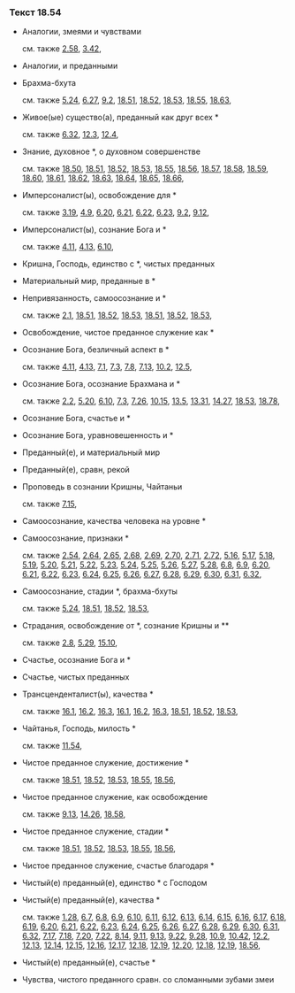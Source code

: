 ### Текст 18.54
	
- Аналогии, змеями и чувствами

	см. также  [2.58](../02/0258.md),  [3.42](../03/0342.md), 
	
- Аналогии, и преданными

	
- Брахма-бхута

	см. также  [5.24](../05/0524.md),  [6.27](../06/0627.md),  [9.2](../09/0902.md),  [18.51](../18/1851.md),  [18.52](../18/1852.md),  [18.53](../18/1853.md),  [18.55](../18/1855.md),  [18.63](../18/1863.md), 
	
- Живое(ые) существо(а), преданный как друг всех \*

	см. также  [6.32](../06/0632.md),  [12.3](../12/1203.md),  [12.4](../12/1204.md), 
	
- Знание, духовное \*, о духовном совершенстве

	см. также  [18.50](../18/1850.md),  [18.51](../18/1851.md),  [18.52](../18/1852.md),  [18.53](../18/1853.md),  [18.55](../18/1855.md),  [18.56](../18/1856.md),  [18.57](../18/1857.md),  [18.58](../18/1858.md),  [18.59](../18/1859.md),  [18.60](../18/1860.md),  [18.61](../18/1861.md),  [18.62](../18/1862.md),  [18.63](../18/1863.md),  [18.64](../18/1864.md),  [18.65](../18/1865.md),  [18.66](../18/1866.md), 
	
- Имперсоналист(ы), освобождение для \*

	см. также  [3.19](../03/0319.md),  [4.9](../04/0409.md),  [6.20](../06/0620.md),  [6.21](../06/0621.md),  [6.22](../06/0622.md),  [6.23](../06/0623.md),  [9.2](../09/0902.md),  [9.12](../09/0912.md), 
	
- Имперсоналист(ы), сознание Бога и \*

	см. также  [4.11](../04/0411.md),  [4.13](../04/0413.md),  [6.10](../06/0610.md), 
	
- Кришна, Господь, единство с \*, чистых преданных

	
- Материальный мир, преданные в \*

	
- Непривязанность, самоосознание и \*

	см. также  [2.1](../02/0201.md),  [18.51](../18/1851.md),  [18.52](../18/1852.md),  [18.53](../18/1853.md),  [18.51](../18/1851.md),  [18.52](../18/1852.md),  [18.53](../18/1853.md), 
	
- Освобождение, чистое преданное служение как \*

	
- Осознание Бога, безличный аспект в \*

	см. также  [4.11](../04/0411.md),  [4.13](../04/0413.md),  [7.1](../07/0701.md),  [7.3](../07/0703.md),  [7.8](../07/0708.md),  [7.13](../07/0713.md),  [10.2](../10/1002.md),  [12.5](../12/1205.md), 
	
- Осознание Бога, осознание Брахмана и \*

	см. также  [2.2](../02/0202.md),  [5.20](../05/0520.md),  [6.10](../06/0610.md),  [7.3](../07/0703.md),  [7.26](../07/0726.md),  [10.15](../10/1015.md),  [13.5](../13/1305.md),  [13.31](../13/1331.md),  [14.27](../14/1427.md),  [18.53](../18/1853.md),  [18.78](../18/1878.md), 
	
- Осознание Бога, счастье и \*

	
- Осознание Бога, уравновешенность и \*

	
- Преданный(е), и материальный мир

	
- Преданный(е), сравн, рекой

	
- Проповедь в сознании Кришны, Чайтаньи

	см. также  [7.15](../07/0715.md), 
	
- Самоосознание, качества человека на уровне \*

	
- Самоосознание, признаки \*

	см. также  [2.54](../02/0254.md),  [2.64](../02/0264.md),  [2.65](../02/0265.md),  [2.68](../02/0268.md),  [2.69](../02/0269.md),  [2.70](../02/0270.md),  [2.71](../02/0271.md),  [2.72](../02/0272.md),  [5.16](../05/0516.md),  [5.17](../05/0517.md),  [5.18](../05/0518.md),  [5.19](../05/0519.md),  [5.20](../05/0520.md),  [5.21](../05/0521.md),  [5.22](../05/0522.md),  [5.23](../05/0523.md),  [5.24](../05/0524.md),  [5.25](../05/0525.md),  [5.26](../05/0526.md),  [5.27](../05/0527.md),  [5.28](../05/0528.md),  [6.8](../06/0608.md),  [6.9](../06/0609.md),  [6.20](../06/0620.md),  [6.21](../06/0621.md),  [6.22](../06/0622.md),  [6.23](../06/0623.md),  [6.24](../06/0624.md),  [6.25](../06/0625.md),  [6.26](../06/0626.md),  [6.27](../06/0627.md),  [6.28](../06/0628.md),  [6.29](../06/0629.md),  [6.30](../06/0630.md),  [6.31](../06/0631.md),  [6.32](../06/0632.md), 
	
- Самоосознание, стадии \*, брахма-бхуты

	см. также  [5.24](../05/0524.md),  [18.51](../18/1851.md),  [18.52](../18/1852.md),  [18.53](../18/1853.md), 
	
- Страдания, освобождение от \*, сознание Кришны и \*\*

	см. также  [2.8](../02/0208.md),  [5.29](../05/0529.md),  [15.10](../15/1510.md), 
	
- Счастье, осознание Бога и \*

	
- Счастье, чистых преданных

	
- Трансценденталист(ы), качества \*

	см. также  [16.1](../16/1601.md),  [16.2](../16/1602.md),  [16.3](../16/1603.md),  [16.1](../16/1601.md),  [16.2](../16/1602.md),  [16.3](../16/1603.md),  [18.51](../18/1851.md),  [18.52](../18/1852.md),  [18.53](../18/1853.md), 
	
- Чайтанья, Господь, милость \*

	см. также  [11.54](../11/1154.md), 
	
- Чистое преданное служение, достижение \*

	см. также  [18.51](../18/1851.md),  [18.52](../18/1852.md),  [18.53](../18/1853.md),  [18.55](../18/1855.md),  [18.56](../18/1856.md), 
	
- Чистое преданное служение, как освобождение

	см. также  [9.13](../09/0913.md),  [14.26](../14/1426.md),  [18.58](../18/1858.md), 
	
- Чистое преданное служение, стадии \*

	см. также  [18.51](../18/1851.md),  [18.52](../18/1852.md),  [18.53](../18/1853.md),  [18.55](../18/1855.md),  [18.56](../18/1856.md), 
	
- Чистое преданное служение, счастье благодаря \*

	
- Чистый(е) преданный(е), единство \* с Господом

	
- Чистый(е) преданный(е), качества \*

	см. также  [1.28](../01/0128.md),  [6.7](../06/0607.md),  [6.8](../06/0608.md),  [6.9](../06/0609.md),  [6.10](../06/0610.md),  [6.11](../06/0611.md),  [6.12](../06/0612.md),  [6.13](../06/0613.md),  [6.14](../06/0614.md),  [6.15](../06/0615.md),  [6.16](../06/0616.md),  [6.17](../06/0617.md),  [6.18](../06/0618.md),  [6.19](../06/0619.md),  [6.20](../06/0620.md),  [6.21](../06/0621.md),  [6.22](../06/0622.md),  [6.23](../06/0623.md),  [6.24](../06/0624.md),  [6.25](../06/0625.md),  [6.26](../06/0626.md),  [6.27](../06/0627.md),  [6.28](../06/0628.md),  [6.29](../06/0629.md),  [6.30](../06/0630.md),  [6.31](../06/0631.md),  [6.32](../06/0632.md),  [7.17](../07/0717.md),  [7.18](../07/0718.md),  [7.20](../07/0720.md),  [7.22](../07/0722.md),  [8.14](../08/0814.md),  [9.11](../09/0911.md),  [9.13](../09/0913.md),  [9.22](../09/0922.md),  [9.28](../09/0928.md),  [10.9](../10/1009.md),  [10.42](../10/1042.md),  [12.2](../12/1202.md),  [12.13](../12/1213.md),  [12.14](../12/1214.md),  [12.15](../12/1215.md),  [12.16](../12/1216.md),  [12.17](../12/1217.md),  [12.18](../12/1218.md),  [12.19](../12/1219.md),  [12.20](../12/1220.md),  [12.18](../12/1218.md),  [12.19](../12/1219.md),  [18.56](../18/1856.md), 
	
- Чистый(е) преданный(е), счастье \*

	
- Чувства, чистого преданного сравн. со сломанными зубами змеи

